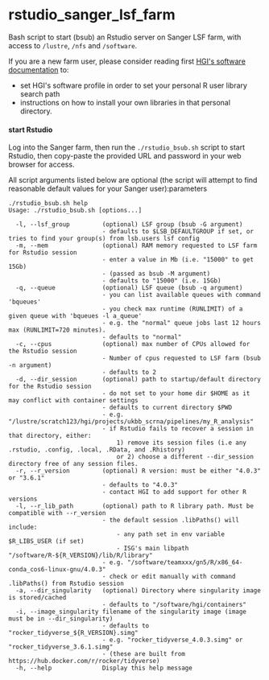 # rstudio_sanger_lsf_farm
  
Bash script to start (bsub) an Rstudio server on Sanger LSF farm, with access to `/lustre`, `/nfs` and `/software`.

If you are a new farm user, please consider reading first [HGI's software documentation](https://confluence.sanger.ac.uk/display/HGI/Software+on+the+Farm) to:
- set HGI's software profile in order to set your personal R user library search path
- instructions on how to install your own libraries in that personal directory.


#### start Rstudio

Log into the Sanger farm, then run the `./rstudio_bsub.sh` script to start Rstudio, then copy-paste the provided URL and password in your web browser for access.
  
All script arguments listed below are optional (the script will attempt to find reasonable default values for your Sanger user):parameters 

```
./rstudio_bsub.sh help
Usage: ./rstudio_bsub.sh [options...]

  -l, --lsf_group         (optional) LSF group (bsub -G argument)
                          - defaults to $LSB_DEFAULTGROUP if set, or tries to find your group(s) from lsb.users lsf config
  -m, --mem               (optional) RAM memory requested to LSF farm for Rstudio session
                          - enter a value in Mb (i.e. "15000" to get 15Gb)
                          - (passed as bsub -M argument)
                          - defaults to "15000" (i.e. 15Gb)
  -q, --queue             (optional) LSF queue (bsub -q argument)
                          - you can list available queues with command 'bqueues'
                          - you check max runtime (RUNLIMIT) of a given queue with 'bqueues -l a_queue'
                          - e.g. the "normal" queue jobs last 12 hours max (RUNLIMIT=720 minutes).
                          - defaults to "normal"
  -c, --cpus              (optional) max number of CPUs allowed for the Rstudio session
                          - Number of cpus requested to LSF farm (bsub -n argument)
                          - defaults to 2
  -d, --dir_session       (optional) path to startup/default directory for the Rstudio session
                          - do not set to your home dir $HOME as it may conflict with container settings
                          - defaults to current directory $PWD
                          - e.g. "/lustre/scratch123/hgi/projects/ukbb_scrna/pipelines/my_R_analysis"
                          - if Rstudio fails to recover a session in that directory, either:
                              1) remove its session files (i.e any .rstudio, .config, .local, .RData, and .Rhistory)
                              or 2) choose a different --dir_session directory free of any session files.
  -r, --r_version         (optional) R version: must be either "4.0.3" or "3.6.1"
                          - defaults to "4.0.3"
                          - contact HGI to add support for other R versions
  -l, --r_lib_path        (optional) path to R library path. Must be compatible with --r_version
                          - the default session .libPaths() will include: 
                              - any path set in env variable $R_LIBS_USER (if set)
                              - ISG's main libpath "/software/R-${R_VERSION}/lib/R/library"
                          - e.g. "/software/teamxxx/gn5/R/x86_64-conda_cos6-linux-gnu/4.0.3"
                          - check or edit manually with command .libPaths() from Rstudio session
  -a, --dir_singularity   (optional) Directory where singularity image is stored/cached
                          - defaults to "/software/hgi/containers"
  -i, --image_singularity filename of the singularity image (image must be in --dir_singularity)
                          - defaults to "rocker_tidyverse_${R_VERSION}.simg"
                          - e.g. "rocker_tidyverse_4.0.3.simg" or  "rocker_tidyverse_3.6.1.simg"
                          - (these are built from https://hub.docker.com/r/rocker/tidyverse)
  -h, --help              Display this help message
```